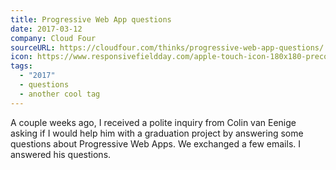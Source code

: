 ```yaml
---
title: Progressive Web App questions
date: 2017-03-12
company: Cloud Four
sourceURL: https://cloudfour.com/thinks/progressive-web-app-questions/
icon: https://www.responsivefieldday.com/apple-touch-icon-180x180-precomposed.png
tags:
  - "2017"
  - questions
  - another cool tag
---
```


A couple weeks ago, I received a polite inquiry from Colin van Eenige asking if I would help him with a graduation project by answering some questions about Progressive Web Apps. We exchanged a few emails. I answered his questions.
